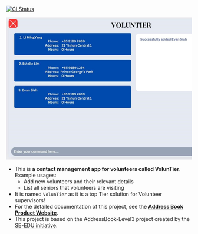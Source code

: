 [![CI Status](https://github.com/se-edu/addressbook-level3/workflows/Java%20CI/badge.svg)](https://github.com/AY2425S1-CS2103T-F08-1a/tp/actions)


![Ui](docs/images/Ui.png)

* This is **a contact management app for volunteers called VolunTier**.<br>
  Example usages:
  * Add new volunteers and their relevant details
  * List all seniors that volunteers are visiting
* It is named `VolunTier` as it is a top Tier solution for Volunteer supervisors!
* For the detailed documentation of this project, see the **[Address Book Product Website](https://ay2425s1-cs2103t-f08-1a.github.io/tp/)**.
* This project is based on the AddressBook-Level3 project created by the [SE-EDU initiative](https://se-education.org).
